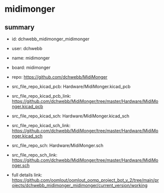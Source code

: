 # midimonger
 
## summary 
* id: dchwebb_midimonger_midimonger
* user: dchwebb
* name: midimonger
* board: midimonger
* repo: https://github.com/dchwebb/MidiMonger
* src_file_repo_kicad_pcb: Hardware/MidiMonger.kicad_pcb
* src_file_repo_kicad_pcb_link: https://github.com/dchwebb/MidiMonger/tree/master/Hardware/MidiMonger.kicad_pcb
* src_file_repo_kicad_sch: Hardware/MidiMonger.kicad_sch
* src_file_repo_kicad_sch_link: https://github.com/dchwebb/MidiMonger/tree/master/Hardware/MidiMonger.kicad_sch

* src_file_repo_sch: Hardware/MidiMonger.sch
* src_file_repo_sch_link: https://github.com/dchwebb/MidiMonger/tree/master/Hardware/MidiMonger.sch
* full details link: https://github.com/oomlout/oomlout_oomp_project_bot_v_2/tree/main/projects/dchwebb_midimonger_midimonger/current_version/working  






